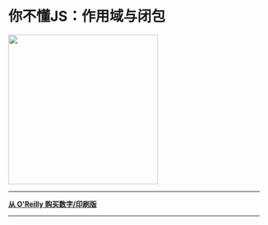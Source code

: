 # 你不懂JS：作用域与闭包

<img src="http://static.uv-w.com/You-Dont-Know-JS/scope&closures/cover.jpg" width="300">

-----

**[从 O'Reilly 购买数字/印刷版](http://shop.oreilly.com/product/0636920026327.do)**

-----

